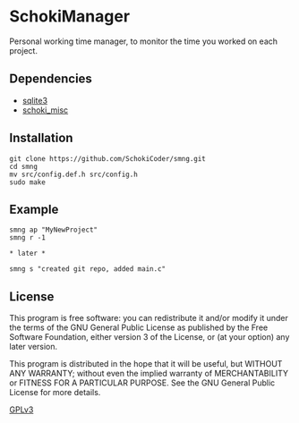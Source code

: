 # SchokiManager

Personal working time manager, to monitor the time you worked on each project.

## Dependencies

+ [sqlite3](https://sqlite.org/)
+ [schoki_misc](https://github.com/SchokiCoder/schoki_misc.git)

## Installation

```
git clone https://github.com/SchokiCoder/smng.git
cd smng
mv src/config.def.h src/config.h
sudo make
```

## Example

```
smng ap "MyNewProject"
smng r -1

* later *

smng s "created git repo, added main.c"
```

## License

This program is free software: you can redistribute it and/or modify
it under the terms of the GNU General Public License as published by
the Free Software Foundation, either version 3 of the License, or
(at your option) any later version.

This program is distributed in the hope that it will be useful,
but WITHOUT ANY WARRANTY; without even the implied warranty of
MERCHANTABILITY or FITNESS FOR A PARTICULAR PURPOSE.  See the
GNU General Public License for more details.

[GPLv3](https://www.gnu.org/licenses/gpl-3.0.en.html)
